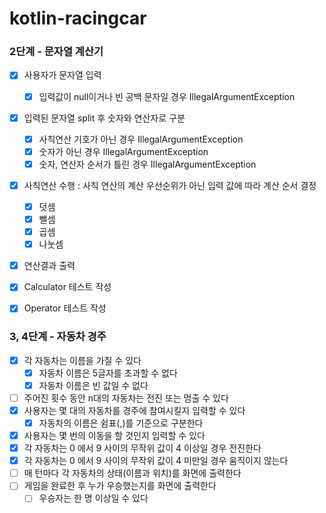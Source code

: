 # kotlin-racingcar

### 2단계 - 문자열 계산기

- [x] 사용자가 문자열 입력
  - [x] 입력값이 null이거나 빈 공백 문자일 경우 IllegalArgumentException
- [x] 입력된 문자열 split 후 숫자와 연산자로 구분
  - [x] 사칙연산 기호가 아닌 경우 IllegalArgumentException
  - [x] 숫자가 아닌 경우 IllegalArgumentException
  - [x] 숫자, 연산자 순서가 틀린 경우 IllegalArgumentException
- [x] 사칙연산 수행 : 사칙 연산의 계산 우선순위가 아닌 입력 값에 따라 계산 순서 결정
  - [x] 덧셈
  - [x] 뺄셈
  - [x] 곱셈
  - [x] 나눗셈
- [x] 연산결과 출력

- [x] Calculator 테스트 작성
- [x] Operator 테스트 작성

### 3, 4단계 - 자동차 경주

- [x] 각 자동차는 이름을 가질 수 있다
  - [x] 자동차 이름은 5글자를 초과할 수 없다
  - [x] 자동차 이름은 빈 값일 수 없다
- [ ] 주어진 횟수 동안 n대의 자동차는 전진 또는 멈출 수 있다
- [x] 사용자는 몇 대의 자동차를 경주에 참여시킬지 입력할 수 있다
  - [x] 자동차의 이름은 쉼표(,)를 기준으로 구분한다
- [x] 사용자는 몇 번의 이동을 할 것인지 입력할 수 있다
- [x] 각 자동차는 0 에서 9 사이의 무작위 값이 4 이상일 경우 전진한다
- [x] 각 자동차는 0 에서 9 사이의 무작위 값이 4 미만일 경우 움직이지 않는다
- [ ] 매 턴마다 각 자동차의 상태(이름과 위치)를 화면에 출력한다
- [ ] 게임을 완료한 후 누가 우승했는지를 화면에 출력한다
  - [ ] 우승자는 한 명 이상일 수 있다
